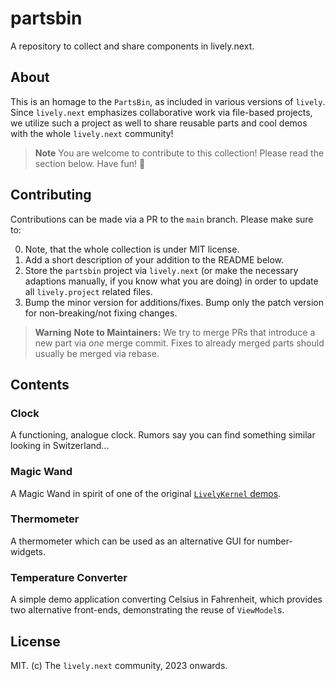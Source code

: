 # partsbin

A repository to collect and share components in lively.next.

## About

This is an homage to the `PartsBin`, as included in various versions of `lively`. Since `lively.next` emphasizes collaborative work via file-based projects, we utilize such a project as well to share reusable parts and cool demos with the whole `lively.next` community!

> **Note**
> You are welcome to contribute to this collection! Please read the section below.
> Have fun! 🎉

## Contributing

Contributions can be made via a PR to the `main` branch. Please make sure to:

0. Note, that the whole collection is under MIT license.
1. Add a short description of your addition to the README below.
2. Store the `partsbin` project via `lively.next` (or make the necessary adaptions manually, if you know what you are doing) in order to update all `lively.project` related files.
3. Bump the minor version for additions/fixes. Bump only the patch version for non-breaking/not fixing changes.

> **Warning**
> **Note to Maintainers:** We try to merge PRs that introduce a new part via *one* merge commit.
> Fixes to already merged parts should usually be merged via rebase.


## Contents

### Clock

A functioning, analogue clock. Rumors say you can find something similar looking in Switzerland...

### Magic Wand

A Magic Wand in spirit of one of the original [`LivelyKernel` demos](https://www.youtube.com/watch?v=QTJRwKOFddc).

### Thermometer

A thermometer which can be used as an alternative GUI for number-widgets.

### Temperature Converter

A simple demo application converting Celsius in Fahrenheit, which provides two alternative front-ends, demonstrating the reuse of `ViewModel`s.

## License

MIT. (c) The `lively.next` community, 2023 onwards.
